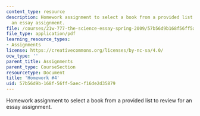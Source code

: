```yaml
---
content_type: resource
description: Homework assignment to select a book from a provided list to review for
  an essay assignment.
file: /courses/21w-777-the-science-essay-spring-2009/57b56d9b168f56ff5aecf16de2d35879_MIT21W_777s09_assn03_hw4.pdf
file_type: application/pdf
learning_resource_types:
- Assignments
license: https://creativecommons.org/licenses/by-nc-sa/4.0/
ocw_type: ''
parent_title: Assignments
parent_type: CourseSection
resourcetype: Document
title: 'Homework #4'
uid: 57b56d9b-168f-56ff-5aec-f16de2d35879
---
```

Homework assignment to select a book from a provided list to review for an essay assignment.